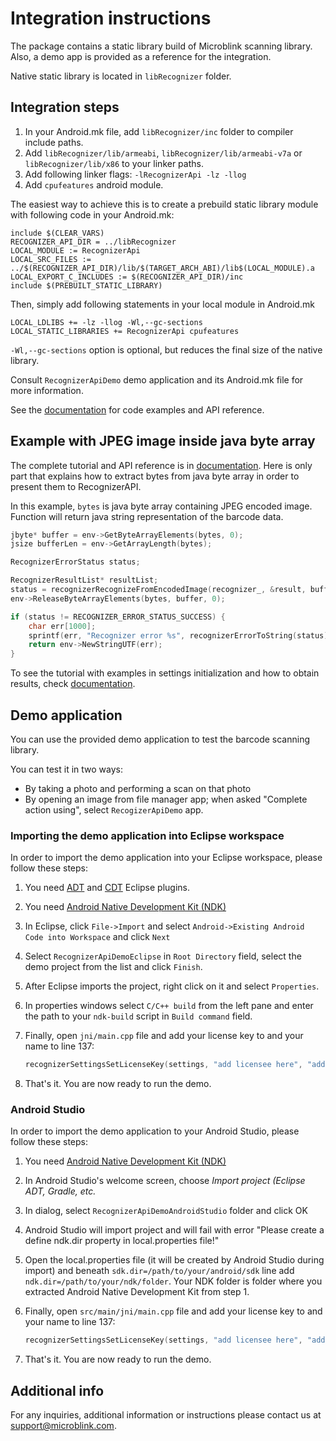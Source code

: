 # Integration instructions

The package contains a static library build of Microblink scanning library. Also, a demo app is provided as a reference for the integration.

Native static library is located in `libRecognizer` folder.

## Integration steps

1. In your Android.mk file, add `libRecognizer/inc` folder to compiler include paths.
2. Add `libRecognizer/lib/armeabi`, `libRecognizer/lib/armeabi-v7a` or `libRecognizer/lib/x86` to your linker paths.
3. Add following linker flags: `-lRecognizerApi -lz -llog`
4. Add `cpufeatures` android module.

The easiest way to achieve this is to create a prebuild static library module with following code in your Android.mk:

```
include $(CLEAR_VARS)
RECOGNIZER_API_DIR = ../libRecognizer
LOCAL_MODULE := RecognizerApi
LOCAL_SRC_FILES := ../$(RECOGNIZER_API_DIR)/lib/$(TARGET_ARCH_ABI)/lib$(LOCAL_MODULE).a
LOCAL_EXPORT_C_INCLUDES := $(RECOGNIZER_API_DIR)/inc
include $(PREBUILT_STATIC_LIBRARY)
```
    
Then, simply add following statements in your local module in Android.mk

```
LOCAL_LDLIBS += -lz -llog -Wl,--gc-sections
LOCAL_STATIC_LIBRARIES += RecognizerApi cpufeatures
```

`-Wl,--gc-sections` option is optional, but reduces the final size of the native library.
 
Consult `RecognizerApiDemo` demo application and its Android.mk file for more information.

 See the [documentation](doc/index.html) for code examples and API reference.

## Example with JPEG image inside java byte array

The complete tutorial and API reference is in [documentation](doc/index.html). Here is only part that explains how to extract bytes from java byte array in order to present them to RecognizerAPI.
    
In this example, `bytes` is java byte array containing JPEG encoded image. Function will return java string representation of the barcode data.

```c
jbyte* buffer = env->GetByteArrayElements(bytes, 0);
jsize bufferLen = env->GetArrayLength(bytes);

RecognizerErrorStatus status;

RecognizerResultList* resultList;
status = recognizerRecognizeFromEncodedImage(recognizer_, &result, buffer, bufferLen, NULL);
env->ReleaseByteArrayElements(bytes, buffer, 0);

if (status != RECOGNIZER_ERROR_STATUS_SUCCESS) {
	char err[1000];
	sprintf(err, "Recognizer error %s", recognizerErrorToString(status));
	return env->NewStringUTF(err);
}
```
     
To see the tutorial with examples in settings initialization and how to obtain results, check [documentation](doc/index.html).	

## Demo application

You can use the provided demo application to test the barcode scanning library.

You can test it in two ways:

- By taking a photo and performing a scan on that photo
- By opening an image from file manager app; when asked "Complete action using", select `RecogizerApiDemo` app.

### Importing the demo application into Eclipse workspace

In order to import the demo application into your Eclipse workspace, please follow these steps:

1. You need [ADT](https://developer.android.com/sdk/installing/installing-adt.html) and [CDT](https://www.eclipse.org/cdt/) Eclipse plugins.
2. You need [Android Native Development Kit (NDK)](https://developer.android.com/tools/sdk/ndk/index.html)
3. In Eclipse, click `File->Import` and select `Android->Existing Android Code into Workspace` and click `Next`
4. Select `RecognizerApiDemoEclipse` in `Root Directory` field, select the demo project from the list and click `Finish`.
5. After Eclipse imports the project, right click on it and select `Properties`.
6. In properties windows select `C/C++ build` from the left pane and enter the path to your `ndk-build` script in `Build command` field.
7. Finally, open `jni/main.cpp` file and add your license key to and your name to line 137:

	```c
	recognizerSettingsSetLicenseKey(settings, "add licensee here", "add license key here");
	```

8. That's it. You are now ready to run the demo.

### Android Studio

In order to import the demo application to your Android Studio, please follow these steps:

1. You need [Android Native Development Kit (NDK)](https://developer.android.com/tools/sdk/ndk/index.html)
2. In Android Studio's welcome screen, choose _Import project (Eclipse ADT, Gradle, etc._
3. In dialog, select `RecognizerApiDemoAndroidStudio` folder and click OK
4. Android Studio will import project and will fail with error "Please create a define ndk.dir property in local.properties file!"
5. Open the local.properties file (it will be created by Android Studio during import) and beneath `sdk.dir=/path/to/your/android/sdk` line add `ndk.dir=/path/to/your/ndk/folder`. Your NDK folder is folder where you extracted Android Native Development Kit from step 1.
6. Finally, open `src/main/jni/main.cpp` file and add your license key to and your name to line 137:

	```c
	recognizerSettingsSetLicenseKey(settings, "add licensee here", "add license key here");
	```
7. That's it. You are now ready to run the demo.
        
## Additional info
 
For any inquiries, additional information or instructions please contact us at <support@microblink.com>.
    